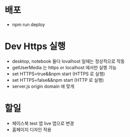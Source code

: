 # 배포

- npm run deploy

# Dev Https 실행

- desktop, notebook 둘다 lovalhost 일때는 정상적으로 작동
- getUserMedia 는 https or localhost 에서만 실행 가능
- set HTTPS=true&&npm start (HTTPS 로 실행)
- set HTTPS=false&&npm start (HTTP 로 실행)
- server.js origin domain 에 맞게

# 할일

- 페이스북 test 앱 live 앱으로 변경
- 홈페이지 디자인 적용

